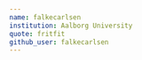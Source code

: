 ```yaml
---
name: falkecarlsen 
institution: Aalborg University
quote: fritfit 
github_user: falkecarlsen
---
```

